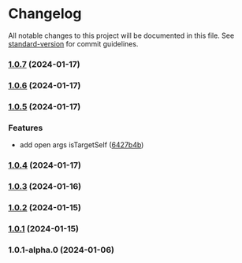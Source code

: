 # Changelog

All notable changes to this project will be documented in this file. See [standard-version](https://github.com/conventional-changelog/standard-version) for commit guidelines.

### [1.0.7](https://github.com/imagine10255/bear-window-launcher/compare/v1.0.6...v1.0.7) (2024-01-17)

### [1.0.6](https://github.com/imagine10255/bear-window-launcher/compare/v1.0.5...v1.0.6) (2024-01-17)

### [1.0.5](https://github.com/imagine10255/bear-window-launcher/compare/v1.0.4...v1.0.5) (2024-01-17)


### Features

* add open args isTargetSelf ([6427b4b](https://github.com/imagine10255/bear-window-launcher/commit/6427b4be83b8c0d87d5ef29242809b4c7be2d550))

### [1.0.4](https://github.com/imagine10255/bear-window-launcher/compare/v1.0.3...v1.0.4) (2024-01-17)

### [1.0.3](https://github.com/imagine10255/bear-window-launcher/compare/v1.0.2...v1.0.3) (2024-01-16)

### [1.0.2](https://github.com/imagine10255/bear-window-launcher/compare/v1.0.1...v1.0.2) (2024-01-15)

### [1.0.1](https://github.com/imagine10255/bear-window-launcher/compare/v1.0.1-alpha.0...v1.0.1) (2024-01-15)

### 1.0.1-alpha.0 (2024-01-06)
